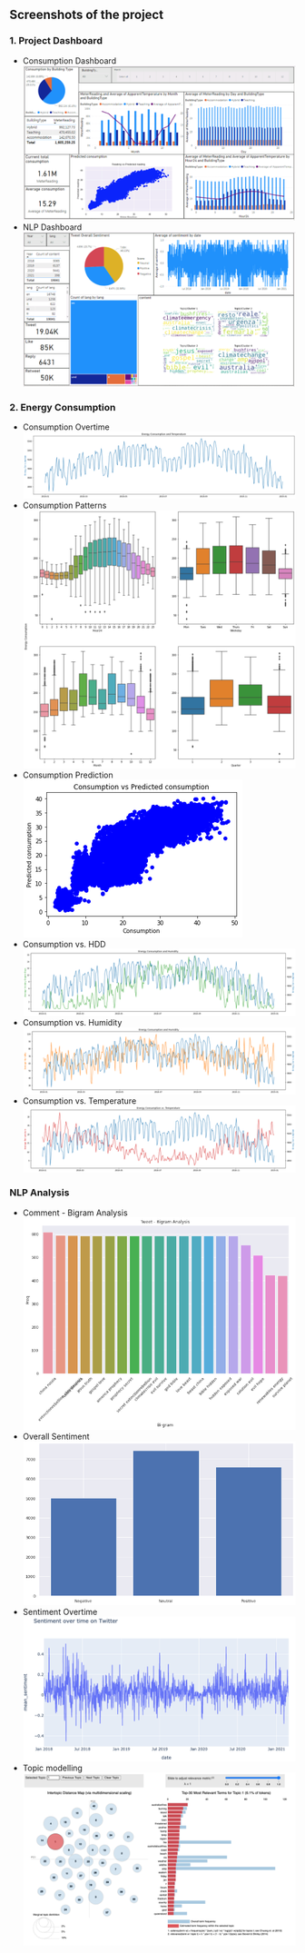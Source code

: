 ## Screenshots of the project
### 1. Project Dashboard
- Consumption Dashboard
![image](https://github.com/daoddv/analytics-projects/blob/master/projects/01-energy-consumption-analytics/screenshots/03-consumption-dashboard.png)
- NLP Dashboard
![image](https://github.com/daoddv/analytics-projects/blob/master/projects/01-energy-consumption-analytics/screenshots/03-NLP-dashboard.png)
### 2. Energy Consumption
- Consumption Overtime
![image](https://github.com/daoddv/analytics-projects/blob/master/projects/01-energy-consumption-analytics/screenshots/03-consumption-over-time.png)
- Consumption Patterns
![image](https://github.com/daoddv/analytics-projects/blob/master/projects/01-energy-consumption-analytics/screenshots/03-consumption-patterns.png)
- Consumption Prediction
![image](https://github.com/daoddv/analytics-projects/blob/master/projects/01-energy-consumption-analytics/screenshots/03-consumption-prediction.png)
- Consumption vs. HDD
![image](https://github.com/daoddv/analytics-projects/blob/master/projects/01-energy-consumption-analytics/screenshots/03-consumption-vs-HDD.png)
- Consumption vs. Humidity
![image](https://github.com/daoddv/analytics-projects/blob/master/projects/01-energy-consumption-analytics/screenshots/03-consumption-vs-humidity.png)
- Consumption vs. Temperature
![image](https://github.com/daoddv/analytics-projects/blob/master/projects/01-energy-consumption-analytics/screenshots/03-consumption-vs-temperature.png)

### NLP Analysis
- Comment - Bigram Analysis
![image](https://github.com/daoddv/analytics-projects/blob/master/projects/01-energy-consumption-analytics/screenshots/03-NLP-bigrams.png)
- Overall Sentiment  
![image](https://github.com/daoddv/analytics-projects/blob/master/projects/01-energy-consumption-analytics/screenshots/03-NLP-overall-sentiment.png)
- Sentiment Overtime
![image](https://github.com/daoddv/analytics-projects/blob/master/projects/01-energy-consumption-analytics/screenshots/03-NLP-sentiment-overtime.png)
- Topic modelling
![image](https://github.com/daoddv/analytics-projects/blob/master/projects/01-energy-consumption-analytics/screenshots/03-NLP-topic-modeling.png)

